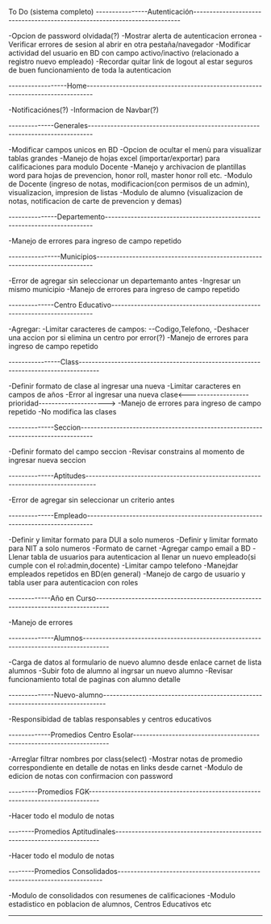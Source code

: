 To Do (sistema completo)
----------------Autenticación--------------------------------------------------------------------------

-Opcion de password olvidada(?)
-Mostrar alerta de autenticacion erronea
-Verificar errores de sesion al abrir en otra pestaña/navegador
-Modificar actividad del usuario en BD con campo activo/inactivo (relacionado a registro nuevo empleado)
-Recordar quitar link de logout al estar seguros de buen funcionamiento de toda la autenticacion

------------------Home--------------------------------------------------------------------------------

-Notificaciónes(?)
-Informacion de Navbar(?)


--------------Generales-------------------------------------------------------------------------------

-Modificar campos unicos en BD
-Opcion de ocultar el menù para visualizar tablas grandes
-Manejo de hojas excel (importar/exportar) para calificaciones para modulo Docente
-Manejo y archivacion de plantillas word para hojas de prevencion, honor roll, master honor roll etc.
-Modulo de Docente (ingreso de notas, modificacion(con permisos de un admin), visualizacion, impresion de listas
-Modulo de alumno (visualizacion de notas, notificacion de carte de prevencion y demas)



---------------Departemento--------------------------------------------------------------------------

-Manejo de errores para ingreso de campo repetido


----------------Municipios-----------------------------------------------------------------------------

-Error de agregar sin seleccionar un departemanto antes
-Ingresar un mismo municipio
-Manejo de errores para ingreso de campo repetido



--------------Centro Educativo------------------------------------------------------------------------

-Agregar: -Limitar caracteres de campos: --Codigo,Telefono,
-Deshacer una accion por si elimina un centro por error(?)
-Manejo de errores para ingreso de campo repetido


----------------Class------------------------------------------------------------------------------------

-Definir formato de clase al ingresar una nueva
-Limitar caracteres en campos de años
-Error al ingresar una nueva clase<-------------------prioridad--------------------->
-Manejo de errores para ingreso de campo repetido
-No modifica las clases


--------------Seccion----------------------------------------------------------------------------------

-Definir formato del campo seccion
-Revisar constrains al momento de ingresar nueva seccion


--------------Aptitudes---------------------------------------------------------------------------------

-Error de agregar sin seleccionar un criterio antes


--------------Empleado--------------------------------------------------------------------------------

-Definir y limitar formato para DUI a solo numeros
-Definir y limitar formato para NIT a solo numeros
-Formato de carnet
-Agregar campo email a BD
-Llenar tabla de usuarios para autenticacion al llenar un nuevo empleado(si cumple con el rol:admin,docente)
-Limitar campo telefono
-Manejdar empleados repetidos en BD(en general)
-Manejo de cargo de usuario y tabla user para autenticacion con roles


-------------Año en Curso----------------------------------------------------------------------------------

-Manejo de errores


--------------Alumnos--------------------------------------------------------------------------------------

-Carga de datos al formulario de nuevo alumno desde enlace carnet de lista alumnos
-Subir foto de alumno al ingrsar un nuevo alumno
-Revisar funcionamiento total de paginas con alumno detalle


--------------Nuevo-alumno-------------------------------------------------------------------------------

-Responsibidad de tablas responsables y centros educativos



-------------Promedios Centro Esolar----------------------------------------------------------------------

-Arreglar filtrar nombres por class(select)
-Mostrar notas de promedio correspondiente en detalle de notas en links desde carnet
-Modulo de edicion de notas con confirmacion con password


---------Promedios FGK---------------------------------------------------------------------------------

-Hacer todo el modulo de notas


--------Promedios Aptitudinales-------------------------------------------------------------------------

-Hacer todo el modulo de notas


--------Promedios Consolidados-------------------------------------------------------------------------

-Modulo de consolidados con resumenes de calificaciones
-Modulo estadistico en poblacion de alumnos, Centros Educativos etc


--------------------------------------------------

